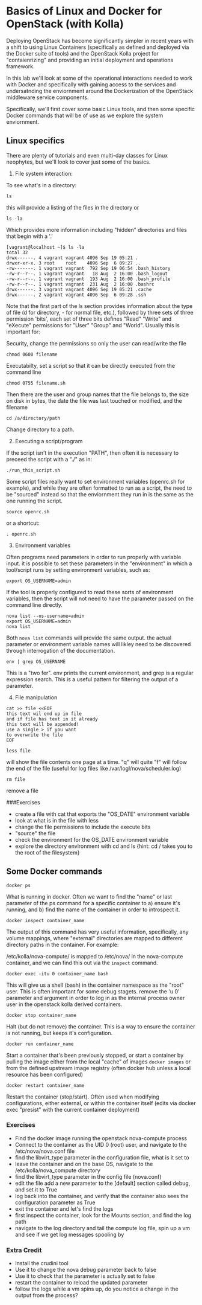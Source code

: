 # Basics of Linux and Docker for OpenStack (with Kolla)

Deploying OpenStack has become significantly simpler in recent years with a shift to using Linux Containers (specifically as defined and deployed via the Docker suite of tools) and the OpenStack Kolla project for "contaienrizing" and providing an initial deployment and operations framework.

In this lab we'll look at some of the operational interactions needed to work with Docker and specifically with gaining access to the services and undersatnding the enviornment around the Dockerization of the OpenStack middleware service components.

Specifically, we'll first cover some basic Linux tools, and then some specific Docker commands that will be of use as we explore the system enviornment.

## Linux specifics

There are plenty of tutorials and even multi-day classes for Linux neophytes, but we'll look to cover just some of the basics.

1) File system interaction:

To see what's in a directory:
```
ls
```
this will provide a listing of the files in the directory
  or
```
ls -la
```
Which provides more information including "hidden" directories and files that begin with a '.'

```
[vagrant@localhost ~]$ ls -la
total 32
drwx------. 4 vagrant vagrant 4096 Sep 19 05:21 .
drwxr-xr-x. 3 root    root    4096 Sep  6 09:27 ..
-rw-------. 1 vagrant vagrant  792 Sep 19 06:54 .bash_history
-rw-r--r--. 1 vagrant vagrant   18 Aug  2 16:00 .bash_logout
-rw-r--r--. 1 vagrant vagrant  193 Aug  2 16:00 .bash_profile
-rw-r--r--. 1 vagrant vagrant  231 Aug  2 16:00 .bashrc
drwx------. 3 vagrant vagrant 4096 Sep 19 05:21 .cache
drwx------. 2 vagrant vagrant 4096 Sep  6 09:28 .ssh
```

Note that the first part of the ls section provides information about the type of file (d for directory, - for normal file, etc.), followed by three sets of three permission 'bits', each set of three bits defines "Read" "Write" and "eXecute" permissions for "User" "Group" and "World".  Usually this is important for:

Security, change the permissions so only the user can read/write the file

```
chmod 0600 filename
```

Executabilty, set a script so that it can be directly executed from the command line

```
chmod 0755 filename.sh
```

Then there are the user and group names that the file belongs to, the size on disk in bytes, the date the file was last touched or modified, and the filename

```
cd /a/directory/path
```

Change directory to a path.

2) Executing a script/program

If the script isn't in the execution "PATH", then often it is necessary to preceed the script with a "./" as in:

```
./run_this_script.sh
```

Some script files really want to set environment variables (openrc.sh for example), and while they are often formatted to run as a script, the need to be "sourced" instead so that the enviornment they run in is the same as the one running the script.

```
source openrc.sh
```

or  a shortcut:

```
. openrc.sh
```

3) Environment variables

Often programs need parameters in order to run properly with variable input. it is possible to set these parameters in the "environment" in which a tool/script runs by setting environment variables, such as:

```
export OS_USERNAME=admin
```

If the tool is properly configured to read these sorts of environment variables, then the script will not need to have the parameter passed on the command line directly.

```
nova list --os-username=admin
export OS_USERNAME=admin
nova list
```

Both ```nova list``` commands will provide the same output.  the actual parameter or environment variable names will likley need to be discovered through interrogation of the documentation.

```
env | grep OS_USERNAME
```

This is a "two fer".  env prints the current environment, and grep is a regular expression search.  This is a useful pattern for filtering the output of a parameter.

4) File manipulation

```
cat >> file <<EOF
this text wil end up in file
and if file has text in it already
this text will be appended!
use a single > if you want
to overwrite the file
EOF
```

```
less file
```

will show the file contents one page at a time.  "q" will quite "f" will follow the end of the file (useful for log files like /var/logl/nova/scheduler.log)

```
rm file
```

remove a file

###Exercises

- create a file with cat that exports the "OS_DATE" environment variable
- look at what is in the file with less
- change the file permissions to include the execute bits
- "source" the file
- check the environment for the OS_DATE environment variable
- explore the directory environment with cd and ls {hint: cd / takes you to the root of the filesystem}

## Some Docker commands

```
docker ps
```

What is running in docker. Often we want to find the "name" or last parameter of the ps command for a specific container to a) ensure it's running, and b) find the name of the container in order to introspect it.

```
docker inspect container_name
```

The output of this command has very useful information, specifically, any volume mappings, where "external" directories are mapped to different directory paths in the container.  For example:

/etc/kolla/nova-compute/ is mapped to /etc/nova/ in the nova-compute container, and we can find this out via the ```inspect``` command.

```
docker exec -itu 0 container_name bash
```

This will give us a shell (bash) in the container namespace as the "root" user. This is often important for some debug stagets.  remove the 'u 0' parameter and argument in order to log in as the internal process owner user in the openstack kolla derived containers.

```
docker stop container_name
```

Halt (but do not remove) the container.  This is a way to ensure the container is not running, but keeps it's configuration.

```
docker run container_name
```

Start a container that's been previously stopped, or start a container by pulling the image either from the local "cache" of images ```docker images``` or from the defined upstream image registry (often docker hub unless a local resource has been configured)

```
docker restart container_name
```

Restart the container (stop/start). Often used when modifying configurations, either external, or within the container itself (edits via docker exec "presist" with the current container deployment)

### Exercises

- Find the docker image running the openstack nova-compute process
- Connect to the container as the UID 0 (root) user, and navigate to the /etc/nova/nova.conf file
- find the libvirt_type parameter in the configuration file, what is it set to
- leave the container and on the base OS, navigate to the /etc/kolla/nova_compute directory
- find the libvirt_type parameter in the config file (nova.conf)
- edit the file add a new parameter to the [default] section called debug, and set it to True
- log back into the container, and verify that the container also sees the configuration parameter as True
- exit the container and let's find the logs
- first inspect the container, look for the Mounts section, and find the log path
- navigate to the log directory and tail the compute log file, spin up a vm and see if we get log messages spooling by

### Extra Credit
- Install the crudini tool
- Use it to change the nova debug parameter back to false
- Use it to check that the parameter is actually set to false
- restart the container to reload the updated parameter
- follow the logs while a vm spins up, do you notice a change in the output from the process?
